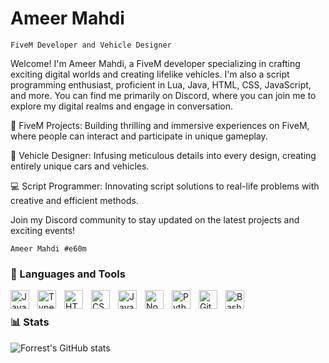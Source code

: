 #  Ameer Mahdi
`FiveM Developer and Vehicle Designer`

Welcome! I'm Ameer Mahdi, a FiveM developer specializing in crafting exciting digital worlds and creating lifelike vehicles. I'm also a script programming enthusiast, proficient in Lua, Java, HTML, CSS, JavaScript, and more. You can find me primarily on Discord, where you can join me to explore my digital realms and engage in conversation.

🚀 FiveM Projects: Building thrilling and immersive experiences on FiveM, where people can interact and participate in unique gameplay.

🚗 Vehicle Designer: Infusing meticulous details into every design, creating entirely unique cars and vehicles.

💻 Script Programmer: Innovating script solutions to real-life problems with creative and efficient methods.

Join my Discord community to stay updated on the latest projects and exciting events!

`Ameer Mahdi #e60m`

### 🧰 Languages and Tools

<img align="left" alt="Java" width="30px" style="padding-right:10px;" src="https://cdn.jsdelivr.net/gh/devicons/devicon/icons/java/java-original.svg"/>
<img align="left" alt="TypeScript" width="30px" style="padding-right:10px;" src="https://cdn.jsdelivr.net/gh/devicons/devicon/icons/typescript/typescript-plain.svg" />
<img align="left" alt="HTML" width="30px" style="padding-right:10px;" src="https://cdn.jsdelivr.net/gh/devicons/devicon/icons/html5/html5-plain.svg" />
<img align="left" alt="CSS" width="30px" style="padding-right:10px;" src="https://cdn.jsdelivr.net/gh/devicons/devicon/icons/css3/css3-plain.svg" />
<img align="left" alt="JavaScript" width="30px" style="padding-right:10px;" src="https://cdn.jsdelivr.net/gh/devicons/devicon/icons/javascript/javascript-plain.svg" />
<img align="left" alt="NodeJS" width="30px" style="padding-right:10px;" src="https://cdn.jsdelivr.net/gh/devicons/devicon/icons/nodejs/nodejs-original.svg" />
<img align="left" alt="Python" width="30px" style="padding-right:10px;" src="https://cdn.jsdelivr.net/gh/devicons/devicon/icons/python/python-plain.svg" />
<img align="left" alt="GitHub" width="30px" style="padding-right:10px;" src="https://cdn.jsdelivr.net/gh/devicons/devicon/icons/github/github-original.svg" />
<img align="left" alt="Bash" width="30px" style="padding-right:10px;" src="https://cdn.jsdelivr.net/gh/devicons/devicon/icons/lua/lua-plain.svg" />
<br />


### 📊 Stats

![Forrest's GitHub stats](https://github-readme-stats.vercel.app/api?username=e60m&show_icons=true&theme=gruvbox)

<!-- ![GitHub Streak](https://streak-stats.demolab.com?user=ForrestKnight&theme=gruvbox&border_radius=4.5) -->
